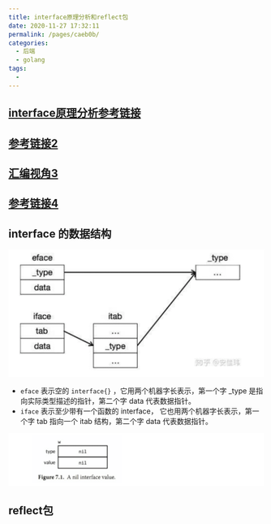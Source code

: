 ```yaml
---
title: interface原理分析和reflect包
date: 2020-11-27 17:32:11
permalink: /pages/caeb0b/
categories:
  - 后端
  - golang
tags:
  - 
---
```





## [interface原理分析参考链接](https://www.cnblogs.com/anjiawei/p/10664978.html)

## [参考链接2](https://github.com/qcrao/Go-Questions/blob/master/interface/iface%20%E5%92%8C%20eface%20%E7%9A%84%E5%8C%BA%E5%88%AB%E6%98%AF%E4%BB%80%E4%B9%88.md)

## [汇编视角3](http://legendtkl.com/2017/07/01/golang-interface-implement/)

## [参考链接4](http://legendtkl.com/2017/06/12/understanding-golang-interface/)



## interface 的数据结构

<img src="./minilet/image-20201202155146560.png" alt="image-20201202155146560" style="zoom:50%;" />

* `eface` 表示空的 `interface{}` ，它用两个机器字长表示，第一个字 _type 是指向实际类型描述的指针，第二个字 data 代表数据指针。
* `iface` 表示至少带有一个函数的 interface， 它也用两个机器字长表示，第一个字 tab 指向一个 itab 结构，第二个字 data 代表数据指针。

<img src="./minilet/image-20201202152640034.png" alt="image-20201202152640034" style="zoom:90%;" />

## reflect包



